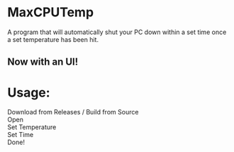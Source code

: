 # MaxCPUTemp

A program that will automatically shut your PC down within a set time once a set temperature has been hit.

## Now with an UI!

# Usage:

Download from Releases / Build from Source <br>
Open<br>
Set Temperature<br>
Set Time<br>
Done!
